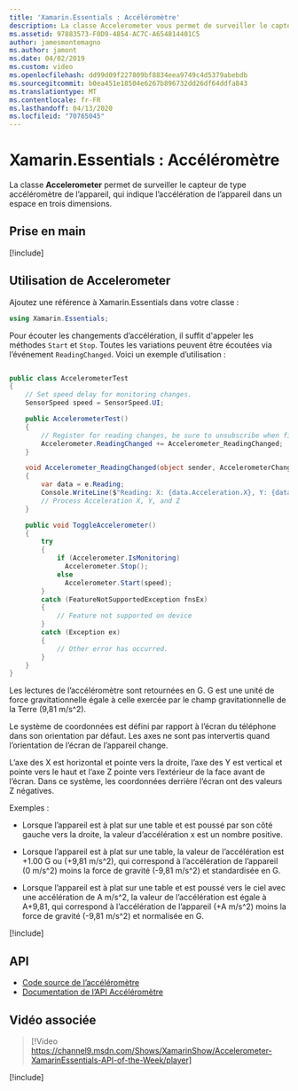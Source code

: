 ```yaml
---
title: 'Xamarin.Essentials : Accéléromètre'
description: La classe Accelerometer vous permet de surveiller le capteur de l’accéléromètre de l’appareil, qui indique l’accélération de l’appareil dans un espace tridimensionnel.
ms.assetid: 97883573-F0D9-4854-AC7C-A654814401C5
author: jamesmontemagno
ms.author: jamont
ms.date: 04/02/2019
ms.custom: video
ms.openlocfilehash: dd99d09f227809bf8834eea9749c4d5379abebdb
ms.sourcegitcommit: b0ea451e18504e6267b896732dd26df64ddfa843
ms.translationtype: MT
ms.contentlocale: fr-FR
ms.lasthandoff: 04/13/2020
ms.locfileid: "70765045"
---
```

# <a name="xamarinessentials-accelerometer"></a>Xamarin.Essentials : Accéléromètre

La classe **Accelerometer** permet de surveiller le capteur de type accéléromètre de l’appareil, qui indique l’accélération de l’appareil dans un espace en trois dimensions.

## <a name="get-started"></a>Prise en main

[!include[](~/essentials/includes/get-started.md)]

## <a name="using-accelerometer"></a>Utilisation de **Accelerometer**

Ajoutez une référence à Xamarin.Essentials dans votre classe :

```csharp
using Xamarin.Essentials;
```

Pour écouter les changements d’accélération, il suffit d'appeler les méthodes `Start` et `Stop`. Toutes les variations peuvent être écoutées via l’événement `ReadingChanged`. Voici un exemple d’utilisation :

```csharp

public class AccelerometerTest
{
    // Set speed delay for monitoring changes.
    SensorSpeed speed = SensorSpeed.UI;

    public AccelerometerTest()
    {
        // Register for reading changes, be sure to unsubscribe when finished
        Accelerometer.ReadingChanged += Accelerometer_ReadingChanged;
    }

    void Accelerometer_ReadingChanged(object sender, AccelerometerChangedEventArgs e)
    {
        var data = e.Reading;
        Console.WriteLine($"Reading: X: {data.Acceleration.X}, Y: {data.Acceleration.Y}, Z: {data.Acceleration.Z}");
        // Process Acceleration X, Y, and Z
    }

    public void ToggleAccelerometer()
    {
        try
        {
            if (Accelerometer.IsMonitoring)
              Accelerometer.Stop();
            else
              Accelerometer.Start(speed);
        }
        catch (FeatureNotSupportedException fnsEx)
        {
            // Feature not supported on device
        }
        catch (Exception ex)
        {
            // Other error has occurred.
        }
    }
}
```

Les lectures de l’accéléromètre sont retournées en G. G est une unité de force gravitationnelle égale à celle exercée par le champ gravitationnelle de la Terre (9,81 m/s^2).

Le système de coordonnées est défini par rapport à l’écran du téléphone dans son orientation par défaut. Les axes ne sont pas intervertis quand l’orientation de l’écran de l’appareil change.

L’axe des X est horizontal et pointe vers la droite, l’axe des Y est vertical et pointe vers le haut et l’axe Z pointe vers l’extérieur de la face avant de l’écran. Dans ce système, les coordonnées derrière l’écran ont des valeurs Z négatives.

Exemples :

- Lorsque l’appareil est à plat sur une table et est poussé par son côté gauche vers la droite, la valeur d’accélération x est un nombre positive.

- Lorsque l’appareil est à plat sur une table, la valeur de l’accélération est +1.00 G ou (+9,81 m/s^2), qui correspond à l’accélération de l’appareil (0 m/s^2) moins la force de gravité (-9,81 m/s^2) et standardisée en G.

- Lorsque l’appareil est à plat sur une table et est poussé vers le ciel avec une accélération de A m/s^2, la valeur de l’accélération est égale à A+9,81, qui correspond à l’accélération de l’appareil (+A m/s^2) moins la force de gravité (-9,81 m/s^2) et normalisée en G.

[!include[](~/essentials/includes/sensor-speed.md)]

## <a name="api"></a>API

- [Code source de l’accéléromètre](https://github.com/xamarin/Essentials/tree/master/Xamarin.Essentials/Accelerometer)
- [Documentation de l’API Accéléromètre](xref:Xamarin.Essentials.Accelerometer)

## <a name="related-video"></a>Vidéo associée

> [!Video https://channel9.msdn.com/Shows/XamarinShow/Accelerometer-XamarinEssentials-API-of-the-Week/player]

[!include[](~/essentials/includes/xamarin-show-essentials.md)]
